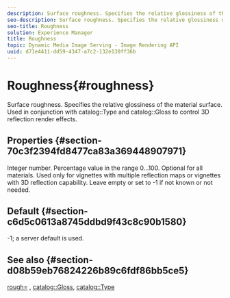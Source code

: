 ```yaml
---
description: Surface roughness. Specifies the relative glossiness of the material surface. Used in conjunction with catalog Type and catalog Gloss to control 3D reflection render effects.
seo-description: Surface roughness. Specifies the relative glossiness of the material surface. Used in conjunction with catalog Type and catalog Gloss to control 3D reflection render effects.
seo-title: Roughness
solution: Experience Manager
title: Roughness
topic: Dynamic Media Image Serving - Image Rendering API
uuid: d71e4411-dd59-4347-a7c2-132e130ff36b
---
```


# Roughness{#roughness}

Surface roughness. Specifies the relative glossiness of the material surface. Used in conjunction with catalog::Type and catalog::Gloss to control 3D reflection render effects.

## Properties {#section-70c3f2394fd8477ca83a369448907971}

Integer number. Percentage value in the range 0…100. Optional for all materials. Used only for vignettes with multiple reflection maps or vignettes with 3D reflection capability. Leave empty or set to -1 if not known or not needed.

## Default {#section-c6d5c0613a8745ddbd9f43c8c90b1580}

-1; a server default is used.

## See also {#section-d08b59eb76824226b89c6fdf86bb5ce5}

[rough=](../../../../../ir-api/http-protocol/image-rendering-api-ref/c-ir-http-protocol-ref/c-ir-http-protocol-command-reference/r-ir-rough.md#reference-00add846b09f4dc39420bda1ca414180) , [catalog::Gloss](../../../../../ir-api/material-cat/image-rendering-api-ref/c-ir-material-catalog/c-ir-material-data-reference/r-ir-cat-gloss.md#reference-5277f62a67e2408ab94699aa712f1eeb), [catalog::Type](../../../../../ir-api/material-cat/image-rendering-api-ref/c-ir-material-catalog/c-ir-material-data-reference/r-ir-cat-type.md#reference-9bea147dda9f4e74bc0ec79dcc0d9161) 
